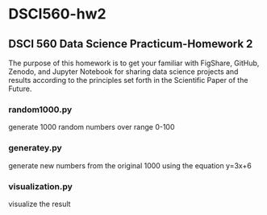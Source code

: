 # DSCI560-hw2
## DSCI 560 Data Science Practicum-Homework 2
The purpose of this homework is to get your familiar with FigShare, GitHub, Zenodo, and Jupyter Notebook for 
sharing data science projects and results according to the principles set forth in the Scientific Paper of the Future. 

### random1000.py
generate 1000 random numbers over range 0-100

### generatey.py
generate new numbers from the original 1000 using the equation y=3x+6

### visualization.py
visualize the result
